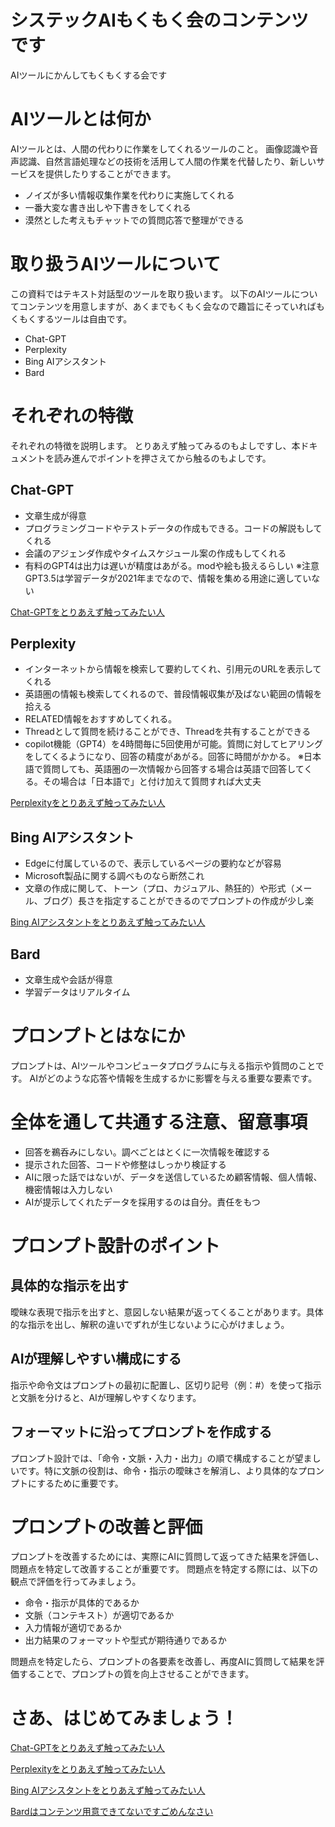 # システックAIもくもく会のコンテンツです
AIツールにかんしてもくもくする会です


# AIツールとは何か
AIツールとは、人間の代わりに作業をしてくれるツールのこと。
画像認識や音声認識、自然言語処理などの技術を活用して人間の作業を代替したり、新しいサービスを提供したりすることができます。

- ノイズが多い情報収集作業を代わりに実施してくれる
- 一番大変な書き出しや下書きをしてくれる
- 漠然とした考えもチャットでの質問応答で整理ができる

# 取り扱うAIツールについて
この資料ではテキスト対話型のツールを取り扱います。
以下のAIツールについてコンテンツを用意しますが、あくまでもくもく会なので趣旨にそっていればもくもくするツールは自由です。
- Chat-GPT
- Perplexity
- Bing AIアシスタント
- Bard


# それぞれの特徴
それぞれの特徴を説明します。
とりあえず触ってみるのもよしですし、本ドキュメントを読み進んでポイントを押さえてから触るのもよしです。

## Chat-GPT
- 文章生成が得意
- プログラミングコードやテストデータの作成もできる。コードの解説もしてくれる
- 会議のアジェンダ作成やタイムスケジュール案の作成もしてくれる
- 有料のGPT4は出力は遅いが精度はあがる。modや絵も扱えるらしい
※注意GPT3.5は学習データが2021年までなので、情報を集める用途に適していない

[Chat-GPTをとりあえず触ってみたい人](Chat-GPT/chatgpt.md)

## Perplexity
- インターネットから情報を検索して要約してくれ、引用元のURLを表示してくれる
- 英語圏の情報も検索してくれるので、普段情報収集が及ばない範囲の情報を拾える
- RELATED情報をおすすめしてくれる。
- Threadとして質問を続けることができ、Threadを共有することができる
- copilot機能（GPT4）を4時間毎に5回使用が可能。質問に対してヒアリングをしてくるようになり、回答の精度があがる。回答に時間がかかる。
※日本語で質問しても、英語圏の一次情報から回答する場合は英語で回答してくる。その場合は「日本語で」と付け加えて質問すれば大丈夫

[Perplexityをとりあえず触ってみたい人](perplexity/perplexity.md)

## Bing AIアシスタント
- Edgeに付属しているので、表示しているページの要約などが容易
- Microsoft製品に関する調べものなら断然これ
- 文章の作成に関して、トーン（プロ、カジュアル、熱狂的）や形式（メール、ブログ）長さを指定することができるのでプロンプトの作成が少し楽

[Bing AIアシスタントをとりあえず触ってみたい人](Bing_AI/bingai.md)

## Bard
- 文章生成や会話が得意
- 学習データはリアルタイム


# プロンプトとはなにか
プロンプトは、AIツールやコンピュータプログラムに与える指示や質問のことです。
AIがどのような応答や情報を生成するかに影響を与える重要な要素です。


# 全体を通して共通する注意、留意事項
- 回答を鵜呑みにしない。調べごとはとくに一次情報を確認する
- 提示された回答、コードや修整はしっかり検証する
- AIに限った話ではないが、データを送信しているため顧客情報、個人情報、機密情報は入力しない
- AIが提示してくれたデータを採用するのは自分。責任をもつ


# プロンプト設計のポイント
## 具体的な指示を出す
曖昧な表現で指示を出すと、意図しない結果が返ってくることがあります。具体的な指示を出し、解釈の違いでずれが生じないように心がけましょう。

## AIが理解しやすい構成にする
指示や命令文はプロンプトの最初に配置し、区切り記号（例：#）を使って指示と文脈を分けると、AIが理解しやすくなります。

## フォーマットに沿ってプロンプトを作成する
プロンプト設計では、「命令・文脈・入力・出力」の順で構成することが望ましいです。特に文脈の役割は、命令・指示の曖昧さを解消し、より具体的なプロンプトにするために重要です。

# プロンプトの改善と評価
プロンプトを改善するためには、実際にAIに質問して返ってきた結果を評価し、問題点を特定して改善することが重要です。
問題点を特定する際には、以下の観点で評価を行ってみましょう。

- 命令・指示が具体的であるか
- 文脈（コンテキスト）が適切であるか
- 入力情報が適切であるか
- 出力結果のフォーマットや型式が期待通りであるか

問題点を特定したら、プロンプトの各要素を改善し、再度AIに質問して結果を評価することで、プロンプトの質を向上させることができます。


# さあ、はじめてみましょう！
[Chat-GPTをとりあえず触ってみたい人](Chat-GPT/chatgpt.md)

[Perplexityをとりあえず触ってみたい人](perplexity/perplexity.md)

[Bing AIアシスタントをとりあえず触ってみたい人](Bing_AI/bingai.md)

[Bardはコンテンツ用意できてないですごめんなさい](https://bard.google.com/?hl=ja)
